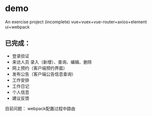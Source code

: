 # demo
An exercise project (incomplete)
vue+vuex+vue-router+axios+element ui+webpack

## 已完成：
- 登录验证
- 来访人员
录入（新增）、查询、编辑、删除
- 网上预约（客户端预约界面）
- 发布公告（客户端公告信息查询）
- 工作安排
- 工作日记
- 个人信息
- 建议反馈

目前问题：
webpack配置过程中路由

